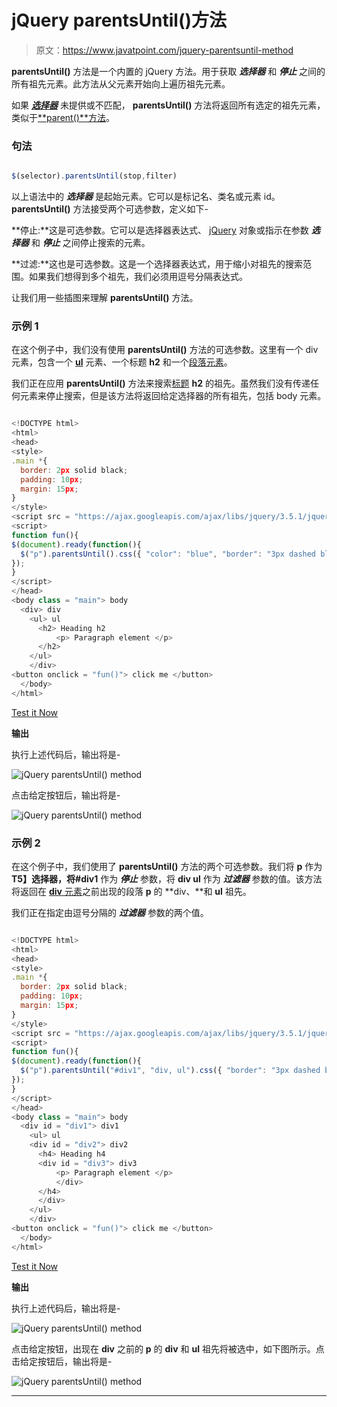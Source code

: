 # jQuery parentsUntil()方法

> 原文：<https://www.javatpoint.com/jquery-parentsuntil-method>

**parentsUntil()** 方法是一个内置的 jQuery 方法。用于获取 ***选择器*** 和 ***停止*** 之间的所有祖先元素。此方法从父元素开始向上遍历祖先元素。

如果 ***[选择器](https://www.javatpoint.com/jquery-selectors)*** 未提供或不匹配， **parentsUntil()** 方法将返回所有选定的祖先元素，类似于[**parent()**方法](jquery-parents-method)。

### 句法

```js

$(selector).parentsUntil(stop,filter)

```

以上语法中的 ***选择器*** 是起始元素。它可以是标记名、类名或元素 id。 **parentsUntil()** 方法接受两个可选参数，定义如下-

**停止:**这是可选参数。它可以是选择器表达式、 [jQuery](https://www.javatpoint.com/jquery-tutorial) 对象或指示在参数 ***选择器*** 和 ***停止*** 之间停止搜索的元素。

**过滤:**这也是可选参数。这是一个选择器表达式，用于缩小对祖先的搜索范围。如果我们想得到多个祖先，我们必须用逗号分隔表达式。

让我们用一些插图来理解 **parentsUntil()** 方法。

### 示例 1

在这个例子中，我们没有使用 **parentsUntil()** 方法的可选参数。这里有一个 div 元素，包含一个 **[ul](https://www.javatpoint.com/html-unordered-list)** 元素、一个标题 **h2** 和一个[段落元素](https://www.javatpoint.com/html-paragraph)。

我们正在应用 **parentsUntil()** 方法来搜索[标题](https://www.javatpoint.com/html-heading) **h2** 的祖先。虽然我们没有传递任何元素来停止搜索，但是该方法将返回给定选择器的所有祖先，包括 body 元素。

```js

<!DOCTYPE html>
<html>
<head>
<style>
.main *{ 
  border: 2px solid black;
  padding: 10px;
  margin: 15px;
}
</style>
<script src = "https://ajax.googleapis.com/ajax/libs/jquery/3.5.1/jquery.min.js"></script>
<script>
function fun(){
$(document).ready(function(){
  $("p").parentsUntil().css({ "color": "blue", "border": "3px dashed blue"});
});
}
</script>
</head>
<body class = "main"> body
  <div> div
    <ul> ul 
      <h2> Heading h2
          <p> Paragraph element </p>
      </h2>
    </ul>   
	</div>
<button onclick = "fun()"> click me </button>
  </body>
</html>

```

[Test it Now](https://www.javatpoint.com/oprweb/test.jsp?filename=jquery-parentsuntil-method1)

**输出**

执行上述代码后，输出将是-

![jQuery parentsUntil() method](img/322ea98ac5d2e3190cfdc8939a2adf33.png)

点击给定按钮后，输出将是-

![jQuery parentsUntil() method](img/5b7161cad7815eed72a1c378c8be7241.png)

### 示例 2

在这个例子中，我们使用了 **parentsUntil()** 方法的两个可选参数。我们将 **p** 作为**T5】选择器，将#div1** 作为 ***停止*** 参数，将 **div ul** 作为 ***过滤器*** 参数的值。该方法将返回在 [**div** 元素](https://www.javatpoint.com/html-div-tag)之前出现的段落 **p** 的 **div、**和 **ul** 祖先。

我们正在指定由逗号分隔的 ***过滤器*** 参数的两个值。

```js

<!DOCTYPE html>
<html>
<head>
<style>
.main *{ 
  border: 2px solid black;
  padding: 10px;
  margin: 15px;
}
</style>
<script src = "https://ajax.googleapis.com/ajax/libs/jquery/3.5.1/jquery.min.js"> </script>
<script>
function fun(){
$(document).ready(function(){
  $("p").parentsUntil("#div1", "div, ul").css({ "border": "3px dashed blue"});
});
}
</script>
</head>
<body class = "main"> body
  <div id = "div1"> div1
    <ul> ul 
	<div id = "div2"> div2 
      <h4> Heading h4
	  <div id = "div3"> div3
          <p> Paragraph element </p>
		  </div>
      </h4>
	  </div>
    </ul>   
	</div>
<button onclick = "fun()"> click me </button>
  </body>
</html>

```

[Test it Now](https://www.javatpoint.com/oprweb/test.jsp?filename=jquery-parentsuntil-method2)

**输出**

执行上述代码后，输出将是-

![jQuery parentsUntil() method](img/752d97015631e72ab4c84ad743ba47ab.png)

点击给定按钮，出现在 **div** 之前的 **p** 的 **div** 和 **ul** 祖先将被选中，如下图所示。点击给定按钮后，输出将是-

![jQuery parentsUntil() method](img/4486f8b7149b60db8250bcdffeb362e0.png)

* * *